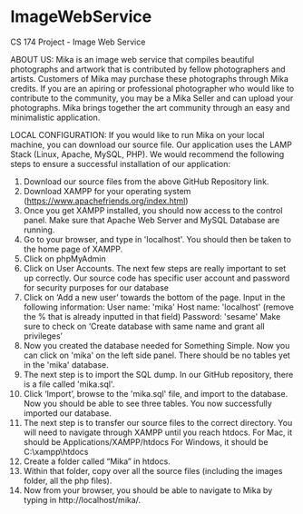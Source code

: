 # ImageWebService
CS 174 Project - Image Web Service

ABOUT US: Mika is an image web service that compiles beautiful photographs and artwork that is contributed by fellow photographers and artists. Customers of Mika may purchase these photographs through Mika credits. If you are an apiring or professional photographer who would like to contribute to the community, you may be a Mika Seller and can upload your photographs. Mika brings together the art community through an easy and minimalistic application.

LOCAL CONFIGURATION: If you would like to run Mika on your local machine, you can download our source file. Our application uses the LAMP Stack (Linux, Apache, MySQL, PHP). We would recommend the following steps to ensure a successful installation of our application:

1. Download our source files from the above GitHub Repository link.
2. Download XAMPP for your operating system (https://www.apachefriends.org/index.html)
3. Once you get XAMPP installed, you should now access to the control panel. Make sure that Apache Web Server and MySQL Database are running.
4. Go to your browser, and type in 'localhost'. You should then be taken to the home page of XAMPP.
5. Click on phpMyAdmin
6. Click on User Accounts. The next few steps are really important to set up correctly. Our source code has specific user account and password for security purposes for our database
7. Click on ‘Add a new user’ towards the bottom of the page. Input in the following information: User name: 'mika' Host name: 'localhost' (remove the % that is already inputted in that field) Password: 'sesame' Make sure to check on ‘Create database with same name and grant all privileges’
8. Now you created the database needed for Something Simple. Now you can click on 'mika' on the left side panel. There should be no tables yet in the 'mika' database.
9. The next step is to import the SQL dump. In our GitHub repository, there is a file called 'mika.sql'.
10. Click ‘Import’, browse to the 'mika.sql' file, and import to the database. Now you should be able to see three tables. You now successfully imported our database.
11. The next step is to transfer our source files to the correct directory. You will need to navigate through XAMPP until you reach htdocs.
    For Mac, it should be Applications/XAMPP/htdocs 
    For Windows, it should be C:\xampp\htdocs
12. Create a folder called “Mika” in htdocs.
13. Within that folder, copy over all the source files (including the images folder, all the php files).
14. Now from your browser, you should be able to navigate to Mika by typing in http://localhost/mika/.
